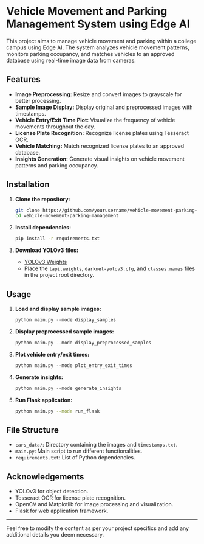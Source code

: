 # Vehicle Movement and Parking Management System using Edge AI

This project aims to manage vehicle movement and parking within a college campus using Edge AI. The system analyzes vehicle movement patterns, monitors parking occupancy, and matches vehicles to an approved database using real-time image data from cameras.

## Features

- **Image Preprocessing:** Resize and convert images to grayscale for better processing.
- **Sample Image Display:** Display original and preprocessed images with timestamps.
- **Vehicle Entry/Exit Time Plot:** Visualize the frequency of vehicle movements throughout the day.
- **License Plate Recognition:** Recognize license plates using Tesseract OCR.
- **Vehicle Matching:** Match recognized license plates to an approved database.
- **Insights Generation:** Generate visual insights on vehicle movement patterns and parking occupancy.

## Installation

1. **Clone the repository:**
   ```bash
   git clone https://github.com/yourusername/vehicle-movement-parking-management.git
   cd vehicle-movement-parking-management
   ```

2. **Install dependencies:**
   ```bash
   pip install -r requirements.txt
   ```

3. **Download YOLOv3 files:**
   - [YOLOv3 Weights](https://drive.google.com/file/d/your_drive_link)
   - Place the `lapi.weights`, `darknet-yolov3.cfg`, and `classes.names` files in the project root directory.

## Usage

1. **Load and display sample images:**
   ```python
   python main.py --mode display_samples
   ```

2. **Display preprocessed sample images:**
   ```python
   python main.py --mode display_preprocessed_samples
   ```

3. **Plot vehicle entry/exit times:**
   ```python
   python main.py --mode plot_entry_exit_times
   ```

4. **Generate insights:**
   ```python
   python main.py --mode generate_insights
   ```

5. **Run Flask application:**
   ```bash
   python main.py --mode run_flask
   ```

## File Structure

- `cars_data/`: Directory containing the images and `timestamps.txt`.
- `main.py`: Main script to run different functionalities.
- `requirements.txt`: List of Python dependencies.

## Acknowledgements

- YOLOv3 for object detection.
- Tesseract OCR for license plate recognition.
- OpenCV and Matplotlib for image processing and visualization.
- Flask for web application framework.

---

Feel free to modify the content as per your project specifics and add any additional details you deem necessary.
